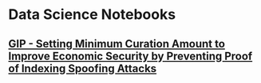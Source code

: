 # Data Science Notebooks

## [GIP - Setting Minimum Curation Amount to Improve Economic Security by Preventing Proof of Indexing Spoofing Attacks](https://edgeandnode.github.io/ds-notebooks/gip_min_curation_signal.html)
